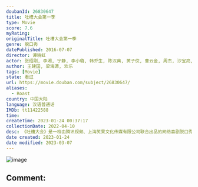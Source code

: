 ```yaml
---
doubanId: 26830647
title: 吐槽大会第一季
type: Movie
score: 7.6
myRating: 
originalTitle: 吐槽大会第一季
genre: 脱口秀
datePublished: 2016-07-07
director: 谭晓虹
actor: 张绍刚, 李湘, 宁静, 李小璐, 韩乔生, 陈汉典, 黄子佼, 曹云金, 周杰, 沙宝亮, 瞿颖, 周韦彤, 易小星, 王自健, 贾玲, 王琳, 史航, 张全蛋, 黄婷婷, 韩寒, 薛之谦, 郑恺, 王祖蓝, 大张伟, 李诞, 沙溢, 肖央, 唐国强, 赵奕欢, 张本煜, 姜思达, 王刚, 张铁林, 刘芸, 孔连顺, 小沈阳, 常远, 池子, 刘仪伟, 李艾, 李亚男, 何洁, 王小利, 李玉刚, 赵正平, 蔡国庆, 吴莫愁, 王建国, 龚琳娜, 尉迟琳嘉, 苏醒, 刘维, 沈玉琳, 杨魏玲花, 易嘉爱, 白凯南, 张大大, 沈凌, 李天佑, 曾毅, 朱桢, 李晨
author: 王建国, 梁海源, 欢乐
tags: [Movie]
state: 看过
url: https://movie.douban.com/subject/26830647/
aliases:
  - Roast
country: 中国大陆
language: 汉语普通话
IMDb: tt11422588
time: 
createTime: 2023-01-24 00:37:17
collectionDate: 2022-04-10
desc: 《吐槽大会》是一档由腾讯视频、上海笑果文化传媒有限公司联合出品的网络喜剧脱口秀节目。该节目秉承着“吐槽是门手艺，笑对需要勇气”的宗旨，敢于用恶毒、犀利的言语大戳明星们的软肋。每期节目会请来一位自带热点...
date created: 2023-01-24
date modified: 2023-03-07
---
```


![image](p2364573931.jpg)

Comment:
---
